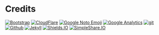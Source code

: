 # Credits

[![Bootstrap](https://www.vectorlogo.zone/logos/getbootstrap/getbootstrap-ar21.svg)](http://getbootstrap.com/ "HTML/CSS Framework")
[![CloudFlare](https://www.vectorlogo.zone/logos/cloudflare/cloudflare-ar21.svg)](https://www.cloudflare.com/ "CDN")
[![Google Noto Emoji](https://www.vectorlogo.zone/logos/google/google-ar21.svg)](https://github.com/googlei18n/noto-emoji/blob/master/svg/emoji_u1f36f.svg "Favicon")
[![Google Analytics](https://www.vectorlogo.zone/logos/google_analytics/google_analytics-ar21.svg)](http://www.google.com/analytics/ "Analytics")
[![git](https://www.vectorlogo.zone/logos/git-scm/git-scm-ar21.svg)](https://git-scm.com/ "Version control")
[![Github](https://www.vectorlogo.zone/logos/github/github-ar21.svg)](https://www.github.com/ "website and git hosting")
[![Jekyll](https://www.vectorlogo.zone/logos/jekyllrb/jekyllrb-ar21.svg)](https://jekyllrb.com/ "Static site generator")
[![Shields.IO](https://www.vectorlogo.zone/logos/shieldsio/shieldsio-ar21.svg)](http://shields.io/ "README badges")
[![SimpleShare.IO](https://www.vectorlogo.zone/logos/simpleshareio/simpleshareio-ar21.svg)](http://simpleshare.io/ "Social media share links")